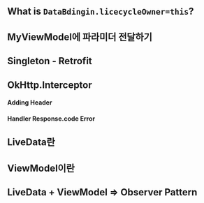 ## What is `DataBdingin.licecycleOwner=this`?

## MyViewModel에 파라미더 전달하기

## Singleton - Retrofit

## OkHttp.Interceptor
#### Adding Header
#### Handler Response.code Error

## LiveData란

## ViewModel이란

## LiveData + ViewModel => Observer Pattern
